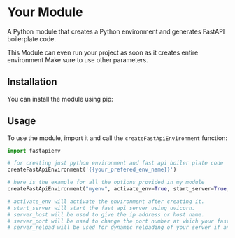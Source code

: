 # Your Module

A Python module that creates a Python environment and generates FastAPI boilerplate code.

This Module can even run your project as soon as it creates entire environment Make sure to use other parameters.

## Installation

You can install the module using pip:

## Usage

To use the module, import it and call the `createFastApiEnvironment` function:

```python
import fastapienv

# for creating just python environment and fast api boiler plate code
createFastApiEnvironment('{{your_prefered_env_name}}')

# here is the example for all the options provided in my module
createFastApiEnvironment("myenv", activate_env=True, start_server=True, server_host="localhost", server_port=8000, server_reload=True)

# activate_env will activate the environment after creating it.
# start_server will start the fast api server using uvicorn.
# server_host will be used to give the ip address or host name.
# server_port will be used to change the port number at which your fast api server should run
# server_reload will be used for dynamic reloading of your server if any changes happens to your files.

```
